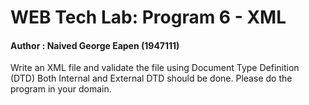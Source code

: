 # WEB Tech Lab: Program 6 - XML
#### Author : Naived George Eapen (1947111)
Write an XML file and validate the file using Document Type Definition (DTD)
Both Internal and External DTD should be done.
Please do the program in your domain.